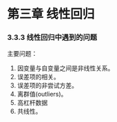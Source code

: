 # 第三章 线性回归

### 3.3.3 线性回归中遇到的问题

主要问题：

1. 因变量与自变量之间是非线性关系。
2. 误差项的相关。
3. 误差项的非尝试方差。
4. 离群值(outliers)。
5. 高杠杆数据
6. 共线性。